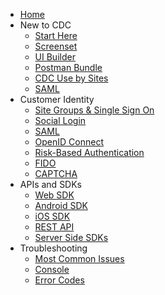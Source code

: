 - [Home](/)
- New to CDC
    - [Start Here](new.md)
    - [Screenset](screenset.md)
    - [UI Builder](ui-builder.md)
    - [Postman Bundle](postman.md)
    - [CDC Use by Sites](usage.md)
    - [SAML](saml.md)
- Customer Identity
    - [Site Groups & Single Sign On](/customer-identity/sso)
    - [Social Login](/customer-identity/social-login)
    - [SAML](/customer-identity/saml)
    - [OpenID Connect](/customer-identity/oidc)
    - [Risk-Based Authentication](/customer-identity/rba)
    - [FIDO](/customer-identity/fido)
    - [CAPTCHA](/customer-identity/captcha)
- APIs and SDKs
    - [Web SDK](/apis-and-sdks/web-sdk)
    - [Android SDK](/apis-and-sdks/android-sdk)
    - [iOS SDK](/apis-and-sdks/ios-sdk)
    - [REST API](/apis-and-sdks/rest-api)
    - [Server Side SDKs](/apis-and-sdks/server-side-sdks)
- Troubleshooting
    - [Most Common Issues](/troubleshooting/common)
    - [Console](troubleshooting/console)
    - [Error Codes](/troubleshooting/codes)